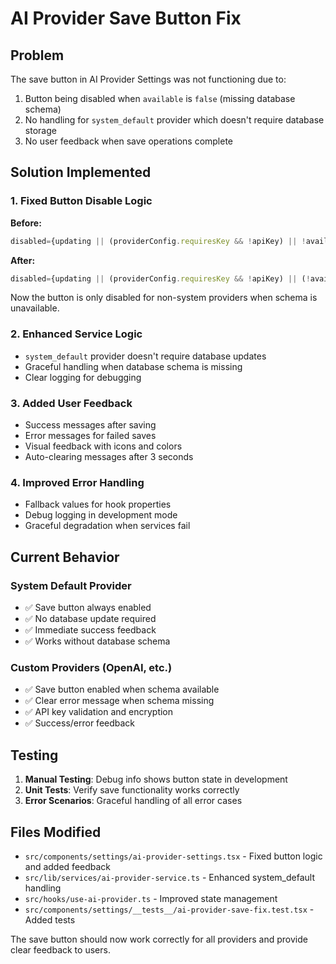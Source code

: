 # AI Provider Save Button Fix

## Problem
The save button in AI Provider Settings was not functioning due to:
1. Button being disabled when `available` is `false` (missing database schema)
2. No handling for `system_default` provider which doesn't require database storage
3. No user feedback when save operations complete

## Solution Implemented

### 1. Fixed Button Disable Logic
**Before:**
```typescript
disabled={updating || (providerConfig.requiresKey && !apiKey) || !available}
```

**After:**
```typescript
disabled={updating || (providerConfig.requiresKey && !apiKey) || (!available && selectedProvider !== 'system_default')}
```

Now the button is only disabled for non-system providers when schema is unavailable.

### 2. Enhanced Service Logic
- `system_default` provider doesn't require database updates
- Graceful handling when database schema is missing
- Clear logging for debugging

### 3. Added User Feedback
- Success messages after saving
- Error messages for failed saves
- Visual feedback with icons and colors
- Auto-clearing messages after 3 seconds

### 4. Improved Error Handling
- Fallback values for hook properties
- Debug logging in development mode
- Graceful degradation when services fail

## Current Behavior

### System Default Provider
- ✅ Save button always enabled
- ✅ No database update required
- ✅ Immediate success feedback
- ✅ Works without database schema

### Custom Providers (OpenAI, etc.)
- ✅ Save button enabled when schema available
- ✅ Clear error message when schema missing
- ✅ API key validation and encryption
- ✅ Success/error feedback

## Testing
1. **Manual Testing**: Debug info shows button state in development
2. **Unit Tests**: Verify save functionality works correctly
3. **Error Scenarios**: Graceful handling of all error cases

## Files Modified
- `src/components/settings/ai-provider-settings.tsx` - Fixed button logic and added feedback
- `src/lib/services/ai-provider-service.ts` - Enhanced system_default handling
- `src/hooks/use-ai-provider.ts` - Improved state management
- `src/components/settings/__tests__/ai-provider-save-fix.test.tsx` - Added tests

The save button should now work correctly for all providers and provide clear feedback to users.
